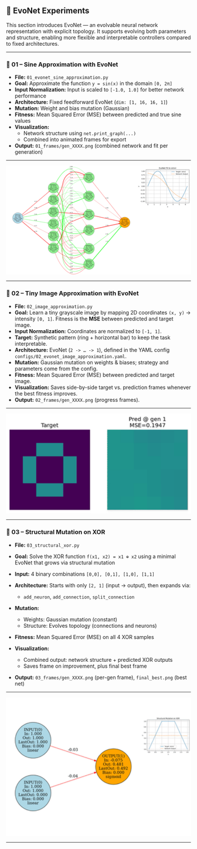 ## 🧠 EvoNet Experiments

This section introduces EvoNet — an evolvable neural network representation with explicit topology. It supports evolving both parameters and structure, enabling more flexible and interpretable controllers compared to fixed architectures.

---

### 📘 01 – Sine Approximation with EvoNet

* **File:** `01_evonet_sine_approximation.py`
* **Goal:** Approximate the function `y = sin(x)` in the domain `[0, 2π]`
* **Input Normalization:** Input is scaled to `[-1.0, 1.0]` for better network performance
* **Architecture:** Fixed feedforward EvoNet (`dim: [1, 16, 16, 1]`)
* **Mutation:** Weight and bias mutation (Gaussian)
* **Fitness:** Mean Squared Error (MSE) between predicted and true sine values
* **Visualization:** 
  * Network structure using `net.print_graph(...)`
  * Combined into animated frames for export
* **Output:** `01_frames/gen_XXXX.png` (combined network and fit per generation)

---

<p align="center">
  <img src="./01_frames/01_sine_approximation.gif" alt="Sample EvoNet Frame" width="512"/>
</p>

---

### 📗 02 – Tiny Image Approximation with EvoNet

* **File:** `02_image_approximation.py`
* **Goal:** Learn a tiny grayscale image by mapping 2D coordinates `(x, y)` -> intensity `[0, 1]`. Fitness is the **MSE** between predicted and target image.
* **Input Normalization:** Coordinates are normalized to `[-1, 1]`.
* **Target:** Synthetic pattern (ring + horizontal bar) to keep the task interpretable.
* **Architecture:** EvoNet (`2 -> … -> 1`), defined in the YAML config `configs/02_evonet_image_approximation.yaml`.
* **Mutation:** Gaussian mutation on weights & biases; strategy and parameters come from the config.
* **Fitness:** Mean Squared Error (MSE) between predicted and target image.
* **Visualization:** Saves side-by-side target vs. prediction frames whenever the best fitness improves.
* **Output:** `02_frames/gen_XXXX.png` (progress frames).

---

<p align="center">
  <img src="./02_frames/02_image_approximation.gif" alt="Sample EvoNet Frame" width="512"/>
</p>


---

### 📘 03 – Structural Mutation on XOR

* **File:** `03_structural_xor.py`
* **Goal:** Solve the XOR function `f(x1, x2) = x1 ⊕ x2` using a minimal EvoNet that grows via structural mutation
* **Input:** 4 binary combinations `[0,0], [0,1], [1,0], [1,1]`
* **Architecture:** Starts with only `[2, 1]` (input → output), then expands via:

  * `add_neuron`, `add_connection`, `split_connection`
* **Mutation:**

  * Weights: Gaussian mutation (constant)
  * Structure: Evolves topology (connections and neurons)
* **Fitness:** Mean Squared Error (MSE) on all 4 XOR samples
* **Visualization:**

  * Combined output: network structure + predicted XOR outputs
  * Saves frame on improvement, plus final best frame
* **Output:** `03_frames/gen_XXXX.png` (per-gen frame), `final_best.png` (best net)

---

<p align="center">
  <img src="./03_frames/03_structural_xor.gif" alt="Structural XOR Final" width="512"/>
</p>

---
